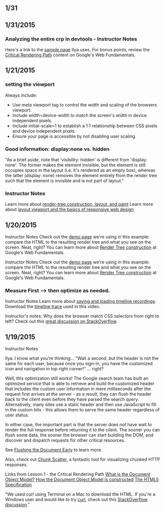## 1/31

## 1/31/2015
### Analyzing the entire crp in devtools - Instructor Notes

Here's a link to the [sample page](http://udacity-crp.herokuapp.com/cssom-inline.html) Ilya uses. For bonus points, review the [Critical Rendering Path](https://developers.google.com/web/fundamentals/performance/critical-rendering-path/) content on Google's Web Fundamentals.

## 1/21/2015

### setting the viewport
Always include: <meta name="viewport" content="width=device-width, initial-scale=1">

-  Use meta viewport tag to control the width and scaling of the browsers viewport.
-  Include width=device-width to match the screen's width in device independent pixels.
-  Include initial-scale=1 to establish a 1:1 relationship between CSS pixels and device independent pixels.
-  Ensure your page is accessible by not disabling user scaling.

### Good information: display:none vs. hidden

"As a brief aside, note that 'visibility: hidden' is different from 'display: none'. The former makes the element invisible, but the element is still occupies space in the layout (i.e. it's rendered as an empty box), whereas the latter (display: none) removes the element entirely from the render tree such that the element is invisible and is not part of layout."

### Instructor Notes
Learn more about [render-tree construction, layout, and paint](https://developers.google.com/web/fundamentals/performance/critical-rendering-path/render-tree-construction)
Learn more about [layout viewport and the basics of responsive web design](https://developers.google.com/web/fundamentals/layouts/rwd-fundamentals/)

## 1/20/2015 

Instructor Notes
Check out the [demo page](http://udacity-crp.herokuapp.com/cssom.html) we're using in this example: compare the HTML to the resulting render tree and what you see on the screen. Neat, right?
You can learn more about [Render Tree construction](https://developers.google.com/web/fundamentals/performance/critical-rendering-path/render-tree-construction) at Google's Web Fundamentals.

Instructor Notes
Check out the [demo page](http://udacity-crp.herokuapp.com/cssom.html) we're using in this example: compare the HTML to the resulting render tree and what you see on the screen. Neat, right?
You can learn more about [Render Tree construction](https://developers.google.com/web/fundamentals/performance/critical-rendering-path/render-tree-construction) at Google's Web Fundamentals.

### Measure First --> then optimize as needed. 

Instructor Notes
Learn more about [saving and loading timeline recordings](https://developer.chrome.com/devtools/docs/timeline#saving-and-loading-recordings).
Download the [timeline trace](https://raw.githubusercontent.com/igrigorik/udacity-webperf/master/assets/cssom-timeline.json) used in this video.

Instructor's notes:
Why does the browser match CSS selectors from right to left? Check out this [great discussion on StackOverflow](http://stackoverflow.com/questions/5797014/why-do-browsers-match-css-selectors-from-right-to-left).

## 1/19/2015

Instructor Notes

Ilya: I know what you're thinking... "Wait a second, but the header is not the same for each user, because once you sign-in, you have the customized icon and navigation in top right corner!" ... right?

Well, this optimization still works! The Google search team has built an optimized service that is able to retrieve and build the customized header that includes the custom user information in mere milliseconds after the request first arrives at the server - as a result, they can flush the header back to the client even before they have parsed the search query. Alternatively, many sites use a static header and then use JavaScript to fill in the custom bits - this allows them to serve the same header regardless of user status.

In either case, the important part is that the server does not have wait to render the full response before returning it to the client. The sooner you can flush some data, the sooner the browser can start building the DOM, and discover and dispatch requests for other critical resources.

See [Flushing the Document Early](http://www.stevesouders.com/blog/2009/05/18/flushing-the-document-early/) to learn more.

Also, check out [Chunk Scatter](http://blog.cowchimp.com/chunk-scatter-http-chunked-response-analysis-tool/), a fantastic tool for visualizing chunked HTTP responses.

Links from Lesson 1 - the Critical Rendering Path
[What is the Document Object Model?](http://www.w3.org/TR/DOM-Level-2-Core/introduction.html)
[How the Document Object Model is constructed](https://developers.google.com/web/fundamentals/performance/critical-rendering-path/constructing-the-object-model#document-object-model-dom)
[The HTML5 Specification](http://www.w3.org/TR/html5/)

"We used curl using Terminal on a Mac to download the HTML. If you're a Windows user and would like to try [curl](http://www.cyberciti.biz/faq/mac-os-x-terminal-download-file/), check out this [StackOverflow discussion](http://superuser.com/questions/344927/powershell-equivalent-of-curl)."

